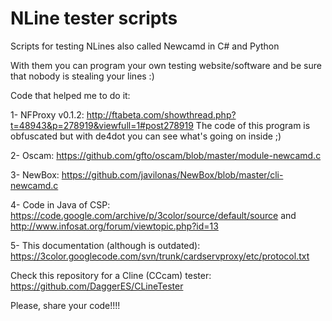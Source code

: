 # NLine tester scripts
Scripts for testing NLines also called Newcamd in C# and Python

With them you can program your own testing website/software and be sure that nobody is stealing your lines :)

Code that helped me to do it:

1- NFProxy v0.1.2: http://ftabeta.com/showthread.php?t=48943&p=278919&viewfull=1#post278919
The code of this program is obfuscated but with de4dot you can see what's going on inside ;)

2- Oscam: https://github.com/gfto/oscam/blob/master/module-newcamd.c

3- NewBox: https://github.com/javilonas/NewBox/blob/master/cli-newcamd.c

4- Code in Java of CSP: https://code.google.com/archive/p/3color/source/default/source
and http://www.infosat.org/forum/viewtopic.php?id=13

5- This documentation (although is outdated): https://3color.googlecode.com/svn/trunk/cardservproxy/etc/protocol.txt

Check this repository for a Cline (CCcam) tester: https://github.com/DaggerES/CLineTester

Please, share your code!!!!
